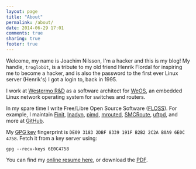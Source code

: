 ```yaml
---
layout: page
title: "About"
permalink: /about/
date: 2014-06-29 17:01
comments: true
sharing: true
footer: true
---
```


Welcome, my name is Joachim Nilsson, I'm a hacker and this is my blog!
My handle, `troglobit`, is a tribute to my old friend Henrik Flordal for
inspiring me to become a hacker, and is also the password to the first
ever Linux server (Henrik's) I got a login to, back in 1995.

I work at [Westermo R&D][westermo] as a software architect for [WeOS][],
an embedded Linux network operating system for switches and routers.

In my spare time I write Free/Libre Open Source Software ([FLOSS][]).
For example, I maintain [Finit][], [Inadyn][], [pimd][], [mrouted][],
[SMCRoute][], [uftpd][], and more at [GitHub][].

My [GPG key][] fingerprint is `DE09 3183 2DBF 8339 191F B2B2 2C2A B0A9
6E0C 4758`.  Fetch it from a key server using:

    gpg --recv-keys 6E0C4758

You can find my [online resume here][resume], or download the [PDF][].

[Finit]:    /finit.html
[Inadyn]:   /inadyn.html
[pimd]:     /pimd.html
[mrouted]:  /mrouted.html
[SMCRoute]: /smcroute.html
[uftpd]:    /uftpd.html
[westermo]: http://www.westermo.com
[WeOS]:     http://www.westermo.com/web/web_en_idc_com.nsf/AllDocuments/771C3C1ECF9B9550C1257E58002B89B3
[FLOSS]:    http://en.wikipedia.org/wiki/Free_and_open-source_software
[GitHub]:   http://github.com/troglobit/
[GPG key]:  http://pgp.mit.edu:11371/pks/lookup?op=get&search=0x6E0C4758
[resume]:   http://resume.troglobit.com
[PDF]:      http://resume.troglobit.com/resume.pdf
